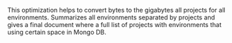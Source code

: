 This optimization helps to convert bytes to the gigabytes all projects for all environments. Summarizes all environments separated by projects and gives a final document where a full list of projects with environments that using certain space in Mongo DB.


